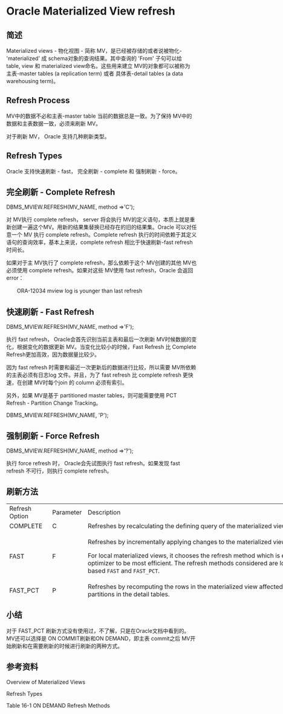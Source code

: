 # Oracle Materialized View refresh

## 简述
Materialized views - 物化视图 - 简称 MV，是已经被存储的或者说被物化-'materialized' 成 schema对象的查询结果。其中查询的 'From' 子句可以给 table, view 和 materialized view命名。这些用来建立 MV的对象都可以被称为 主表-master tables (a replication term) 或者 具体表-detail tables (a data warehousing term)。

## Refresh Process
MV中的数据不必和主表-master table 当前的数据总是一致。为了保持 MV中的数据和主表数据一致，必须来刷新 MV。

对于刷新 MV， Oracle 支持几种刷新类型。

## Refresh Types
Oracle 支持快速刷新 - fast， 完全刷新 - complete 和 强制刷新 - force。

## 完全刷新 - Complete Refresh
DBMS_MVIEW.REFRESH(MV_NAME, method =>'C');

对 MV执行 complete refresh， server 将会执行 MV的定义语句，本质上就是重新创建一遍这个MV。用新的结果集替换已经存在的旧的结果集。Oracle 可以对任意一个 MV 执行 complete refresh。Complete refresh 执行的时间依赖于其定义语句的查询效率，基本上来说，complete refresh 相比于快速刷新-fast refresh 时间长。

如果对于主 MV执行了 complete refresh，那么依赖于这个 MV创建的其他 MV也必须使用 complete refresh。如果对这些 MV使用 fast refresh，Oracle 会返回 error：

　　ORA-12034 mview log is younger than last refresh

## 快速刷新 - Fast Refresh
DBMS_MVIEW.REFRESH(MV_NAME, method =>'F');

执行 fast refresh， Oracle会首先识别当前主表和最后一次刷新 MV时候数据的变化，根据变化的数据更新 MV。当变化比较小的时候，Fast Refresh 比 Complete Refresh更加高效，因为数据量比较少。

因为 fast refresh 时需要和最近一次更新后的数据进行比较，所以需要 MV所依赖的主表必须有日志log 文件。并且，为了 fast refresh 比 complete refresh 更快速，在创建 MV时每个join 的 column 必须有索引。

另外，如果 MV是基于 partitioned master tables，则可能需要使用 PCT Refresh - Partition Change Tracking。

DBMS_MVIEW.REFRESH(MV_NAME, 'P');

## 强制刷新 - Force Refresh
DBMS_MVIEW.REFRESH(MV_NAME, method =>'?');

执行 force refresh 时， Oracle会先试图执行 fast refresh。如果发现 fast refresh 不可行，则执行 complete refresh。

## 刷新方法

<table style="height: 248px; width: 905px;" border="0">
<tbody>
<tr>
<td>Refresh Option</td>
<td>Parameter</td>
<td>Description</td>
</tr>
<tr>
<td>COMPLETE</td>
<td>C</td>
<td>Refreshes by recalculating the defining query of the materialized view.</td>
</tr>
<tr>
<td>FAST</td>
<td>F</td>
<td>
<p>Refreshes by incrementally applying changes to the materialized view.</p>
<p>For local materialized views, it chooses the refresh method which is estimated by optimizer to be most efficient. The refresh methods considered are log-based&nbsp;<code>FAST</code>&nbsp;and&nbsp;<code>FAST_PCT</code>.</p>
</td>
</tr>
<tr>
<td>FAST_PCT</td>
<td>P</td>
<td>Refreshes by recomputing the rows in the materialized view affected by changed partitions in the detail tables.</td>
</tr>
<tr>
<td>FORCE</td>
<td>?</td>
<td>
<p>Attempts a fast refresh. If that is not possible, it does a complete refresh.</p>
<p>For local materialized views, it chooses the refresh method which is estimated by optimizer to be most efficient. The refresh methods considered are log based&nbsp;<code>FAST</code>,&nbsp;<code>FAST_PCT</code>, and&nbsp;<code>COMPLETE</code>.</p>
</td>
</tr>
</tbody>
</table>


## 小结 

对于 FAST_PCT
刷新方式没有使用过，不了解，只是在Oracle文档中看到的。MV还可以选择是 ON
COMMIT刷新和ON DEMAND，即主表 commit之后
MV开始刷新和在需要刷新的时候进行刷新的两种方式。

## 参考资料
Overview of Materialized Views

Refresh Types

Table 16-1 ON DEMAND Refresh Methods
